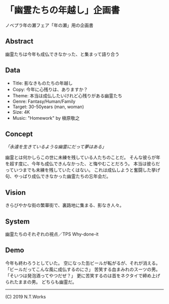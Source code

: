 # 「幽霊たちの年越し」企画書

ノベプラ年の瀬フェア「年の瀬」用の企画書

## Abstract

幽霊たちは今年も成仏できなかった、と集まって語り合う

## Data

- Title: 影なきものたちの年越し
- Copy: 今年に心残りは、ありますか？
- Theme: 本当は成仏したいけれど心残りがある幽霊たち
- Genre: Fantasy/Human/Family
- Target: 30-50years (man, woman)
- Size: 4K
- Music: "Homework" by 槇原敬之

## Concept

_「永遠を生きているような幽霊にだって夢はある」_

幽霊とは何かしらこの世に未練を残している人たちのことだ。
そんな彼らが年を超す度に、今年も成仏できんなかった、と悔やむことだろう。
本当は彼らだっていつまでも未練を残していたくはない。
これは成仏しようと奮闘した挙げ句、やっぱり成仏できなかった幽霊たちの忘年会だ。

## Vision

きらびやかな街の繁華街で、裏路地に集まる、影なき人々。

## System

幽霊たちのそれぞれの視点／TPS
Why-done-it

## Demo

今年も終わろうとしていた。
空になった缶ビールが転がるが、それが消える。
「ビールだってこんな風に成仏するのにさ」
苦笑する血まみれのスーツの男。
「そいつは発泡酒ってやつだぜ？」
更に苦笑するのは首をネクタイで締め上げられたままの男。
どちらも幽霊だ。

---
(C) 2019 N.T.Works
